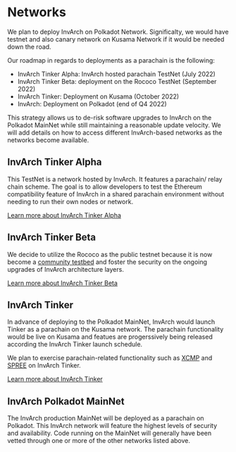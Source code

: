 # Networks

We plan to deploy InvArch on Polkadot Network. Significalty, we would have testnet and also canary network on Kusama Network if it would be needed down the road.

Our roadmap in regards to deployments as a parachain is the following:

* InvArch Tinker Alpha: InvArch hosted parachain TestNet (July 2022)
* InvArch Tinker Beta: deployment on the Rococo TestNet (September 2022)
* InvArch Tinker: Deployment on Kusama (October 2022)
* InvArch: Deployment on Polkadot (end of Q4 2022)

This strategy allows us to de-risk software upgrades to InvArch on the Polkadot MainNet while still maintaining a reasonable update velocity. We will add details on how to access different InvArch-based networks as the networks become available.

## InvArch Tinker Alpha

This TestNet is a network hosted by InvArch. It features a parachain/ relay chain scheme. The goal is to allow developers to test the Ethereum compatibility feature of InvArch in a shared parachain environment without needing to run their own nodes or network.

[Learn more about InvArch Tinker Alpha](../../Learn/https:/)

## InvArch Tinker Beta

We decide to utilize the Rococo as the public testnet because it is now become a [community testbed](https://polkadot.network/blog/rococo-revamp-becoming-a-community-parachain-testbed/) and foster the security on the ongoing upgrades of InvArch architecture layers.

[Learn more about InvArch Tinker Beta](../../Learn/https:/)

## InvArch Tinker

In advance of deploying to the Polkadot MainNet, InvArch would launch Tinker as a parachain on the Kusama network. The parachain functionality would be live on Kusama and featues are progerssively being released according the InvArch Tinker launch schedule.

We plan to exercise parachain-related functionality such as [XCMP](https://wiki.polkadot.network/docs/learn-crosschain) and [SPREE](https://wiki.polkadot.network/docs/learn-spree) on InvArch Tinker.

[Learn more about InvArch Tinker](../../Learn/https:/)

## InvArch Polkadot MainNet

The InvArch production MainNet will be deployed as a parachain on Polkadot. This InvArch network will feature the highest levels of security and availability. Code running on the MainNet will generally have been vetted through one or more of the other networks listed above.
